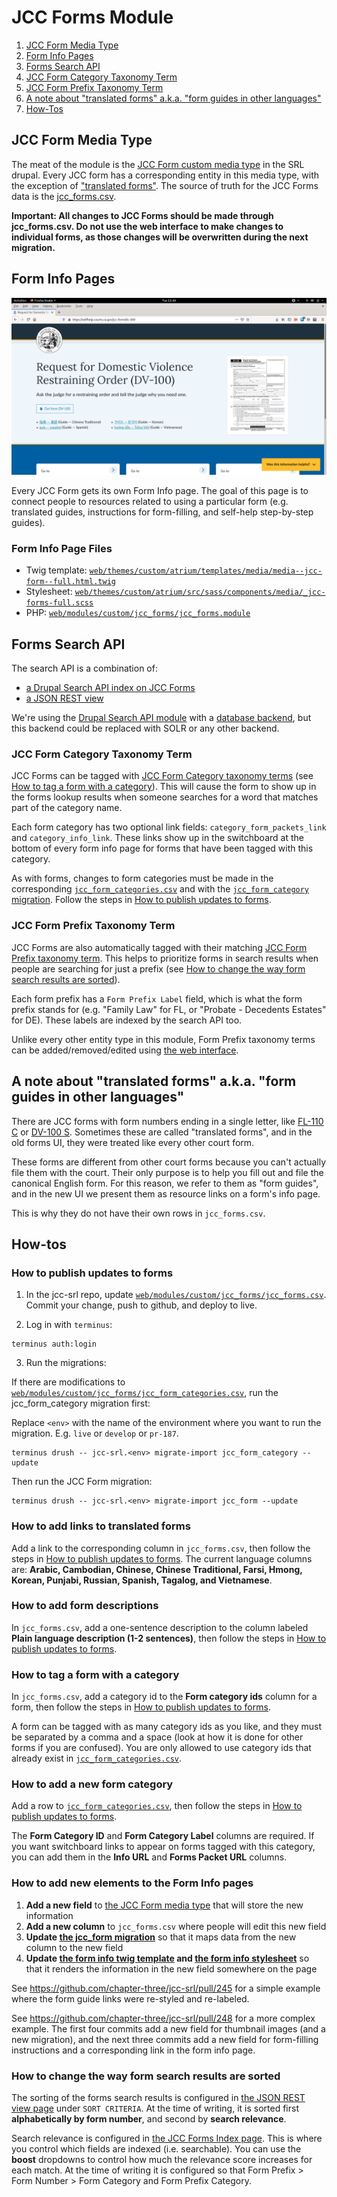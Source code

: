 # JCC Forms Module

1. [JCC Form Media Type](#jcc-form-media-type)
2. [Form Info Pages](#form-info-pages)
3. [Forms Search API](#forms-search-api)
4. [JCC Form Category Taxonomy Term](#jcc-form-category-taxonomy-term)
5. [JCC Form Prefix Taxonomy Term](#jcc-form-prefix-taxonomy-term)
6. [A note about "translated forms" a.k.a. "form guides in other languages"](#a-note-about-translated-forms-aka-form-guides-in-other-languages)
7. [How-Tos](#how-tos)

## JCC Form Media Type

The meat of the module is the [JCC Form custom media type](https://selfhelp.courts.ca.gov/admin/structure/media/manage/jcc_form) in the SRL drupal. Every JCC form has a corresponding entity in this media type, with the exception of ["translated forms"](#a-note-about-translated-forms-aka-form-guides-in-other-languages). The source of truth for the JCC Forms data is the [jcc_forms.csv](jcc_forms.csv).

**Important: All changes to JCC Forms should be made through jcc_forms.csv. Do not use the web interface to make changes to individual forms, as those changes will be overwritten during the next migration.**

## Form Info Pages

![](form-info-page-screenshot.png)

Every JCC Form gets its own Form Info page. The goal of this page is to connect people to resources related to using a particular form (e.g. translated guides, instructions for form-filling, and self-help step-by-step guides).

### Form Info Page Files

- Twig template: [`web/themes/custom/atrium/templates/media/media--jcc-form--full.html.twig`](../../../themes/custom/atrium/templates/media/media--jcc-form--full.html.twig)
- Stylesheet: [`web/themes/custom/atrium/src/sass/components/media/_jcc-forms-full.scss`](../../../themes/custom/atrium/src/sass/components/media/_jcc-forms-full.scss)
- PHP: [`web/modules/custom/jcc_forms/jcc_forms.module`](jcc_forms.module)

## Forms Search API

The search API is a combination of:

- [a Drupal Search API index on JCC Forms](https://selfhelp.courts.ca.gov/admin/config/search/search-api/index/jcc_forms_index)
- [a JSON REST view](https://selfhelp.courts.ca.gov/admin/structure/views/view/jcc_forms_search_json_api/edit/rest_export_1)

We're using the [Drupal Search API module](https://www.drupal.org/project/search_api) with a [database backend](https://www.drupal.org/project/search_api_db), but this backend could be replaced with SOLR or any other backend.

### JCC Form Category Taxonomy Term

JCC Forms can be tagged with [JCC Form Category taxonomy terms](https://selfhelp.courts.ca.gov/admin/structure/taxonomy/manage/jcc_form_category/overview) (see [How to tag a form with a category](#how-to-tag-a-form-with-a-category)). This will cause the form to show up in the forms lookup results when someone searches for a word that matches part of the category name.

Each form category has two optional link fields: `category_form_packets_link` and `category_info_link`. These links show up in the switchboard at the bottom of every form info page for forms that have been tagged with this category.

As with forms, changes to form categories must be made in the corresponding [`jcc_form_categories.csv`](jcc_form_categories.csv) and with the [`jcc_form_category` migration](../../../../config/config-default/migrate_plus.migration.jcc_form_category.yml). Follow the steps in [How to publish updates to forms](#how-to-publish-updates-to-forms).

### JCC Form Prefix Taxonomy Term

JCC Forms are also automatically tagged with their matching [JCC Form Prefix taxonomy term](https://selfhelp.courts.ca.gov/admin/structure/taxonomy/manage/jcc_form_prefix/overview). This helps to prioritize forms in search results when people are searching for just a prefix (see [How to change the way form search results are sorted](how-to-change-the-way-form-search-results-are-sorted)).

Each form prefix has a `Form Prefix Label` field, which is what the form prefix stands for (e.g. "Family Law" for FL, or "Probate - Decedents Estates" for DE). These labels are indexed by the search API too.

Unlike every other entity type in this module, Form Prefix taxonomy terms can be added/removed/edited using [the web interface](https://selfhelp.courts.ca.gov/admin/structure/taxonomy/manage/jcc_form_prefix/overview).

## A note about "translated forms" a.k.a. "form guides in other languages"

There are JCC forms with form numbers ending in a single letter, like [FL-110 C](https://www.courts.ca.gov/documents/fl110c.pdf) or [DV-100 S](https://www.courts.ca.gov/documents/dv100s.pdf). Sometimes these are called "translated forms", and in the old forms UI, they were treated like every other court form.

These forms are different from other court forms because you can't actually file them with the court. Their only purpose is to help you fill out and file the canonical English form. For this reason, we refer to them as "form guides", and in the new UI we present them as resource links on a form's info page.

This is why they do not have their own rows in `jcc_forms.csv`.

## How-tos

### How to publish updates to forms

1) In the jcc-srl repo, update [`web/modules/custom/jcc_forms/jcc_forms.csv`](jcc_forms.csv). Commit your change, push to github, and deploy to live.

2) Log in with `terminus`:

```
terminus auth:login
```

3) Run the migrations:

If there are modifications to [`web/modules/custom/jcc_forms/jcc_form_categories.csv`](jcc_form_categories.csv), run the jcc_form_category migration first:

Replace `<env>` with the name of the environment where you want to run the migration. E.g. `live` or `develop` or `pr-187`.

```
terminus drush -- jcc-srl.<env> migrate-import jcc_form_category --update
```

Then run the JCC Form migration:

```
terminus drush -- jcc-srl.<env> migrate-import jcc_form --update
```

### How to add links to translated forms

Add a link to the corresponding column in `jcc_forms.csv`, then follow the steps in [How to publish updates to forms](#how-to-publish-updates-to-forms). The current language columns are: **Arabic, Cambodian, Chinese, Chinese Traditional, Farsi, Hmong, Korean, Punjabi, Russian, Spanish, Tagalog, and Vietnamese**.

### How to add form descriptions 

In `jcc_forms.csv`, add a one-sentence description to the column labeled **Plain language description (1-2 sentences)**, then follow the steps in [How to publish updates to forms](#how-to-publish-updates-to-forms).

### How to tag a form with a category

In `jcc_forms.csv`, add a category id to the **Form category ids** column for a form, then follow the steps in [How to publish updates to forms](#how-to-publish-updates-to-forms).

A form can be tagged with as many category ids as you like, and they must be separated by a comma and a space (look at how it is done for other forms if you are confused). You are only allowed to use category ids that already exist in [`jcc_form_categories.csv`](jcc_form_categories.csv).

### How to add a new form category

Add a row to [`jcc_form_categories.csv`](jcc_form_categories.csv), then follow the steps in [How to publish updates to forms](#how-to-publish-updates-to-forms).

The **Form Category ID** and **Form Category Label** columns are required. If you want switchboard links to appear on forms tagged with this category, you can add them in the **Info URL** and **Forms Packet URL** columns.

### How to add new elements to the Form Info pages

1. **Add a new field** to [the JCC Form media type](https://selfhelp.courts.ca.gov/admin/structure/media/manage/jcc_form/fields) that will store the new information
2. **Add a new column** to `jcc_forms.csv` where people will edit this new field
3. **Update [the jcc_form migration](../../../../config/config-default/migrate_plus.migration.jcc_form.yml)** so that it maps data from the new column to the new field
4. **Update [the form info twig template](../../../themes/custom/atrium/templates/media/media--jcc-form--full.html.twig) and [the form info stylesheet](../../../themes/custom/atrium/src/sass/components/media/_jcc-forms-full.scss)** so that it renders the information in the new field somewhere on the page

See https://github.com/chapter-three/jcc-srl/pull/245 for a simple example where the form guide links were re-styled and re-labeled.

See https://github.com/chapter-three/jcc-srl/pull/248 for a more complex example. The first four commits add a new field for thumbnail images (and a new migration), and the next three commits add a new field for form-filling instructions and a corresponding link in the form info page.

### How to change the way form search results are sorted

The sorting of the forms search results is configured in [the JSON REST view page](https://selfhelp.courts.ca.gov/admin/structure/views/view/jcc_forms_search_json_api/edit/rest_export_1) under `SORT CRITERIA`. At the time of writing, it is sorted first **alphabetically by form number**, and second by **search relevance**.

Search relevance is configured in [the JCC Forms Index page](https://selfhelp.courts.ca.gov/admin/config/search/search-api/index/jcc_forms_index/fields). This is where you control which fields are indexed (i.e. searchable). You can use the **boost** dropdowns to control how much the relevance score increases for each match. At the time of writing it is configured so that Form Prefix > Form Number > Form Category and Form Prefix Category.